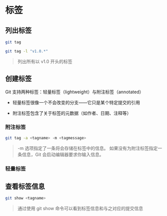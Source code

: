 # 标签

## 列出标签

```bash
git tag
```

```bash
git tag -l "v1.0.*"
```

> 列出所有以 v1.0 开头的标签

## 创建标签

Git 支持两种标签：轻量标签（lightweight）与附注标签（annotated）

- 轻量标签很像一个不会改变的分支——它只是某个特定提交的引用

- 附注标签包含了关于标签的元数据（如作者、日期、注释等）

### 附注标签

```bash
git tag -a <tagname> -m <tagmessage>
```

> -m 选项指定了一条将会存储在标签中的信息。 如果没有为附注标签指定一条信息，Git 会启动编辑器要求你输入信息。

### 轻量标签

## 查看标签信息

```bash
git show <tagname>
```

> 通过使用 git show 命令可以看到标签信息和与之对应的提交信息
